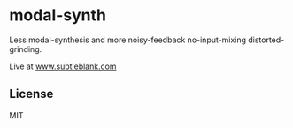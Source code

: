 # modal-synth

Less modal-synthesis and more noisy-feedback no-input-mixing distorted-grinding.

Live at www.subtleblank.com

## License

MIT
